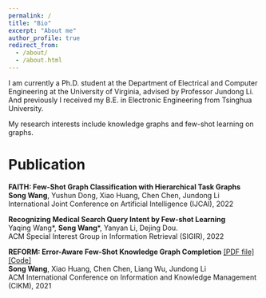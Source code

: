 ```yaml
---
permalink: /
title: "Bio"
excerpt: "About me"
author_profile: true
redirect_from: 
  - /about/
  - /about.html
---
```


I am currently a Ph.D. student at the Department of Electrical and Computer Engineering at the University of Virginia, advised by Professor Jundong Li. And previously I received my B.E. in Electronic Engineering from Tsinghua University.

My research interests include knowledge graphs and few-shot learning on graphs.




Publication
======
**FAITH: Few-Shot Graph Classification with Hierarchical Task Graphs**<br>
**Song Wang**, Yushun Dong, Xiao Huang, Chen Chen, Jundong Li <br>
International Joint Conference on Artificial Intelligence (IJCAI), 2022

**Recognizing Medical Search Query Intent by Few-shot Learning**<br>
Yaqing Wang*, **Song Wang***, Yanyan Li, Dejing Dou. <br>
ACM Special Interest Group in Information Retrieval (SIGIR), 2022

**REFORM: Error-Aware Few-Shot Knowledge Graph Completion** [[PDF file]](https://songw-sw.github.io/REFORM.pdf)  [[Code]](https://github.com/SongW-SW/REFORM)<br>
**Song Wang**, Xiao Huang, Chen Chen, Liang Wu, Jundong Li<br>
ACM International Conference on Information and Knowledge Management (CIKM), 2021






